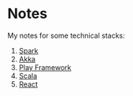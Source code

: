 # Notes
My notes for some technical stacks:
1. [Spark](./Spark.md)
2. [Akka](./Akka.md)
3. [Play Framework](./Play.md)
4. [Scala](./Scala.md)
5. [React]()
